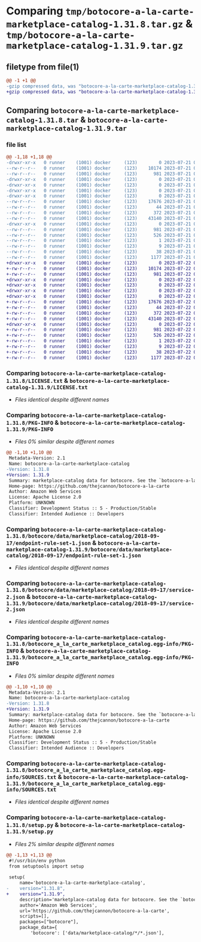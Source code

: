 # Comparing `tmp/botocore-a-la-carte-marketplace-catalog-1.31.8.tar.gz` & `tmp/botocore-a-la-carte-marketplace-catalog-1.31.9.tar.gz`

## filetype from file(1)

```diff
@@ -1 +1 @@
-gzip compressed data, was "botocore-a-la-carte-marketplace-catalog-1.31.8.tar", last modified: Fri Jul 21 01:21:43 2023, max compression
+gzip compressed data, was "botocore-a-la-carte-marketplace-catalog-1.31.9.tar", last modified: Sat Jul 22 01:20:45 2023, max compression
```

## Comparing `botocore-a-la-carte-marketplace-catalog-1.31.8.tar` & `botocore-a-la-carte-marketplace-catalog-1.31.9.tar`

### file list

```diff
@@ -1,18 +1,18 @@
-drwxr-xr-x   0 runner    (1001) docker     (123)        0 2023-07-21 01:21:43.647338 botocore-a-la-carte-marketplace-catalog-1.31.8/
--rw-r--r--   0 runner    (1001) docker     (123)    10174 2023-07-21 01:21:43.000000 botocore-a-la-carte-marketplace-catalog-1.31.8/LICENSE.txt
--rw-r--r--   0 runner    (1001) docker     (123)      981 2023-07-21 01:21:43.647338 botocore-a-la-carte-marketplace-catalog-1.31.8/PKG-INFO
-drwxr-xr-x   0 runner    (1001) docker     (123)        0 2023-07-21 01:21:43.647338 botocore-a-la-carte-marketplace-catalog-1.31.8/botocore/
-drwxr-xr-x   0 runner    (1001) docker     (123)        0 2023-07-21 01:21:43.647338 botocore-a-la-carte-marketplace-catalog-1.31.8/botocore/data/
-drwxr-xr-x   0 runner    (1001) docker     (123)        0 2023-07-21 01:21:43.647338 botocore-a-la-carte-marketplace-catalog-1.31.8/botocore/data/marketplace-catalog/
-drwxr-xr-x   0 runner    (1001) docker     (123)        0 2023-07-21 01:21:43.647338 botocore-a-la-carte-marketplace-catalog-1.31.8/botocore/data/marketplace-catalog/2018-09-17/
--rw-r--r--   0 runner    (1001) docker     (123)    17676 2023-07-21 01:21:06.000000 botocore-a-la-carte-marketplace-catalog-1.31.8/botocore/data/marketplace-catalog/2018-09-17/endpoint-rule-set-1.json
--rw-r--r--   0 runner    (1001) docker     (123)       44 2023-07-21 01:21:06.000000 botocore-a-la-carte-marketplace-catalog-1.31.8/botocore/data/marketplace-catalog/2018-09-17/examples-1.json
--rw-r--r--   0 runner    (1001) docker     (123)      372 2023-07-21 01:21:06.000000 botocore-a-la-carte-marketplace-catalog-1.31.8/botocore/data/marketplace-catalog/2018-09-17/paginators-1.json
--rw-r--r--   0 runner    (1001) docker     (123)    43140 2023-07-21 01:21:06.000000 botocore-a-la-carte-marketplace-catalog-1.31.8/botocore/data/marketplace-catalog/2018-09-17/service-2.json
-drwxr-xr-x   0 runner    (1001) docker     (123)        0 2023-07-21 01:21:43.647338 botocore-a-la-carte-marketplace-catalog-1.31.8/botocore_a_la_carte_marketplace_catalog.egg-info/
--rw-r--r--   0 runner    (1001) docker     (123)      981 2023-07-21 01:21:43.000000 botocore-a-la-carte-marketplace-catalog-1.31.8/botocore_a_la_carte_marketplace_catalog.egg-info/PKG-INFO
--rw-r--r--   0 runner    (1001) docker     (123)      526 2023-07-21 01:21:43.000000 botocore-a-la-carte-marketplace-catalog-1.31.8/botocore_a_la_carte_marketplace_catalog.egg-info/SOURCES.txt
--rw-r--r--   0 runner    (1001) docker     (123)        1 2023-07-21 01:21:43.000000 botocore-a-la-carte-marketplace-catalog-1.31.8/botocore_a_la_carte_marketplace_catalog.egg-info/dependency_links.txt
--rw-r--r--   0 runner    (1001) docker     (123)        9 2023-07-21 01:21:43.000000 botocore-a-la-carte-marketplace-catalog-1.31.8/botocore_a_la_carte_marketplace_catalog.egg-info/top_level.txt
--rw-r--r--   0 runner    (1001) docker     (123)       38 2023-07-21 01:21:43.647338 botocore-a-la-carte-marketplace-catalog-1.31.8/setup.cfg
--rw-r--r--   0 runner    (1001) docker     (123)     1177 2023-07-21 01:21:43.000000 botocore-a-la-carte-marketplace-catalog-1.31.8/setup.py
+drwxr-xr-x   0 runner    (1001) docker     (123)        0 2023-07-22 01:20:45.133228 botocore-a-la-carte-marketplace-catalog-1.31.9/
+-rw-r--r--   0 runner    (1001) docker     (123)    10174 2023-07-22 01:20:44.000000 botocore-a-la-carte-marketplace-catalog-1.31.9/LICENSE.txt
+-rw-r--r--   0 runner    (1001) docker     (123)      981 2023-07-22 01:20:45.133228 botocore-a-la-carte-marketplace-catalog-1.31.9/PKG-INFO
+drwxr-xr-x   0 runner    (1001) docker     (123)        0 2023-07-22 01:20:45.133228 botocore-a-la-carte-marketplace-catalog-1.31.9/botocore/
+drwxr-xr-x   0 runner    (1001) docker     (123)        0 2023-07-22 01:20:45.133228 botocore-a-la-carte-marketplace-catalog-1.31.9/botocore/data/
+drwxr-xr-x   0 runner    (1001) docker     (123)        0 2023-07-22 01:20:45.133228 botocore-a-la-carte-marketplace-catalog-1.31.9/botocore/data/marketplace-catalog/
+drwxr-xr-x   0 runner    (1001) docker     (123)        0 2023-07-22 01:20:45.133228 botocore-a-la-carte-marketplace-catalog-1.31.9/botocore/data/marketplace-catalog/2018-09-17/
+-rw-r--r--   0 runner    (1001) docker     (123)    17676 2023-07-22 01:20:09.000000 botocore-a-la-carte-marketplace-catalog-1.31.9/botocore/data/marketplace-catalog/2018-09-17/endpoint-rule-set-1.json
+-rw-r--r--   0 runner    (1001) docker     (123)       44 2023-07-22 01:20:09.000000 botocore-a-la-carte-marketplace-catalog-1.31.9/botocore/data/marketplace-catalog/2018-09-17/examples-1.json
+-rw-r--r--   0 runner    (1001) docker     (123)      372 2023-07-22 01:20:09.000000 botocore-a-la-carte-marketplace-catalog-1.31.9/botocore/data/marketplace-catalog/2018-09-17/paginators-1.json
+-rw-r--r--   0 runner    (1001) docker     (123)    43140 2023-07-22 01:20:09.000000 botocore-a-la-carte-marketplace-catalog-1.31.9/botocore/data/marketplace-catalog/2018-09-17/service-2.json
+drwxr-xr-x   0 runner    (1001) docker     (123)        0 2023-07-22 01:20:45.133228 botocore-a-la-carte-marketplace-catalog-1.31.9/botocore_a_la_carte_marketplace_catalog.egg-info/
+-rw-r--r--   0 runner    (1001) docker     (123)      981 2023-07-22 01:20:45.000000 botocore-a-la-carte-marketplace-catalog-1.31.9/botocore_a_la_carte_marketplace_catalog.egg-info/PKG-INFO
+-rw-r--r--   0 runner    (1001) docker     (123)      526 2023-07-22 01:20:45.000000 botocore-a-la-carte-marketplace-catalog-1.31.9/botocore_a_la_carte_marketplace_catalog.egg-info/SOURCES.txt
+-rw-r--r--   0 runner    (1001) docker     (123)        1 2023-07-22 01:20:45.000000 botocore-a-la-carte-marketplace-catalog-1.31.9/botocore_a_la_carte_marketplace_catalog.egg-info/dependency_links.txt
+-rw-r--r--   0 runner    (1001) docker     (123)        9 2023-07-22 01:20:45.000000 botocore-a-la-carte-marketplace-catalog-1.31.9/botocore_a_la_carte_marketplace_catalog.egg-info/top_level.txt
+-rw-r--r--   0 runner    (1001) docker     (123)       38 2023-07-22 01:20:45.133228 botocore-a-la-carte-marketplace-catalog-1.31.9/setup.cfg
+-rw-r--r--   0 runner    (1001) docker     (123)     1177 2023-07-22 01:20:44.000000 botocore-a-la-carte-marketplace-catalog-1.31.9/setup.py
```

### Comparing `botocore-a-la-carte-marketplace-catalog-1.31.8/LICENSE.txt` & `botocore-a-la-carte-marketplace-catalog-1.31.9/LICENSE.txt`

 * *Files identical despite different names*

### Comparing `botocore-a-la-carte-marketplace-catalog-1.31.8/PKG-INFO` & `botocore-a-la-carte-marketplace-catalog-1.31.9/PKG-INFO`

 * *Files 0% similar despite different names*

```diff
@@ -1,10 +1,10 @@
 Metadata-Version: 2.1
 Name: botocore-a-la-carte-marketplace-catalog
-Version: 1.31.8
+Version: 1.31.9
 Summary: marketplace-catalog data for botocore. See the `botocore-a-la-carte` package for more info.
 Home-page: https://github.com/thejcannon/botocore-a-la-carte
 Author: Amazon Web Services
 License: Apache License 2.0
 Platform: UNKNOWN
 Classifier: Development Status :: 5 - Production/Stable
 Classifier: Intended Audience :: Developers
```

### Comparing `botocore-a-la-carte-marketplace-catalog-1.31.8/botocore/data/marketplace-catalog/2018-09-17/endpoint-rule-set-1.json` & `botocore-a-la-carte-marketplace-catalog-1.31.9/botocore/data/marketplace-catalog/2018-09-17/endpoint-rule-set-1.json`

 * *Files identical despite different names*

### Comparing `botocore-a-la-carte-marketplace-catalog-1.31.8/botocore/data/marketplace-catalog/2018-09-17/service-2.json` & `botocore-a-la-carte-marketplace-catalog-1.31.9/botocore/data/marketplace-catalog/2018-09-17/service-2.json`

 * *Files identical despite different names*

### Comparing `botocore-a-la-carte-marketplace-catalog-1.31.8/botocore_a_la_carte_marketplace_catalog.egg-info/PKG-INFO` & `botocore-a-la-carte-marketplace-catalog-1.31.9/botocore_a_la_carte_marketplace_catalog.egg-info/PKG-INFO`

 * *Files 0% similar despite different names*

```diff
@@ -1,10 +1,10 @@
 Metadata-Version: 2.1
 Name: botocore-a-la-carte-marketplace-catalog
-Version: 1.31.8
+Version: 1.31.9
 Summary: marketplace-catalog data for botocore. See the `botocore-a-la-carte` package for more info.
 Home-page: https://github.com/thejcannon/botocore-a-la-carte
 Author: Amazon Web Services
 License: Apache License 2.0
 Platform: UNKNOWN
 Classifier: Development Status :: 5 - Production/Stable
 Classifier: Intended Audience :: Developers
```

### Comparing `botocore-a-la-carte-marketplace-catalog-1.31.8/botocore_a_la_carte_marketplace_catalog.egg-info/SOURCES.txt` & `botocore-a-la-carte-marketplace-catalog-1.31.9/botocore_a_la_carte_marketplace_catalog.egg-info/SOURCES.txt`

 * *Files identical despite different names*

### Comparing `botocore-a-la-carte-marketplace-catalog-1.31.8/setup.py` & `botocore-a-la-carte-marketplace-catalog-1.31.9/setup.py`

 * *Files 2% similar despite different names*

```diff
@@ -1,13 +1,13 @@
 #!/usr/bin/env python
 from setuptools import setup
 
 setup(
     name='botocore-a-la-carte-marketplace-catalog',
-    version="1.31.8",
+    version="1.31.9",
     description='marketplace-catalog data for botocore. See the `botocore-a-la-carte` package for more info.',
     author='Amazon Web Services',
     url='https://github.com/thejcannon/botocore-a-la-carte',
     scripts=[],
     packages=["botocore"],
     package_data={
         'botocore': ['data/marketplace-catalog/*/*.json'],
```

